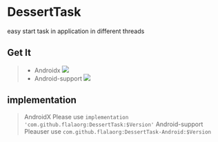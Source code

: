 # DessertTask
easy start task in application in different threads

## Get It

>+ Androidx [![](https://jitpack.io/v/flalaorg/DessertTask.svg)](https://jitpack.io/#flalaorg/DessertTask) <br/>
>+ Android-support [![](https://jitpack.io/v/flalaorg/DessertTask-Android.svg)](https://jitpack.io/#flalaorg/DessertTask-Android)

## implementation
> AndroidX Please use `implementation 'com.github.flalaorg:DessertTask:$Version'`
> Android-support Pleauser use `com.github.flalaorg:DessertTask-Android:$Version`
